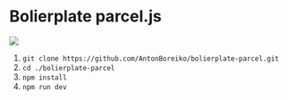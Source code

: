 # Bolierplate parcel.js








<img src="./src/img/gif.gif">


1. `git clone https://github.com/AntonBoreiko/bolierplate-parcel.git`
2. `cd ./bolierplate-parcel`
3. `npm install`
4. `npm run dev `
